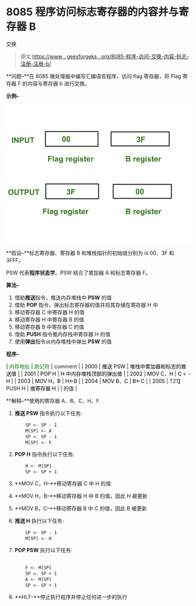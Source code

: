 # 8085 程序访问标志寄存器的内容并与寄存器 B

交换

> 原文:[https://www . geesforgeks . org/8085-程序-访问-交换-内容-标志-注册-注册-b/](https://www.geeksforgeeks.org/8085-program-access-exchange-content-flag-register-register-b/)

**问题–**在 8085 微处理器中编写汇编语言程序，访问 flag 寄存器，将 Flag 寄存器 F 的内容与寄存器 b 进行交换。

**示例–**

![](img/4286ba687cef19b7cd325f8145f78888.png)

**假设–**标志寄存器、寄存器 B 和堆栈指针的初始值分别为 is 00、3F 和 3FFF。

PSW 代表**程序状态字**。PSW 结合了累加器 A 和标志寄存器 F。

**算法–**

1.  借助**推送**指令，推送内存堆栈中 **PSW** 的值
2.  借助 **POP** 指令，弹出标志寄存器的值并将其存储在寄存器 H 中
3.  移动寄存器 C 中寄存器 H 的值
4.  移动寄存器 H 中寄存器 B 的值
5.  移动寄存器 B 中寄存器 C 的值
6.  借助 **PUSH** 指令推内存栈中寄存器 H 的值
7.  使用**弹出**指令从内存堆栈中弹出 **PSW** 的值

**程序–**

| <font color="green">内存地址</font> | <font color="green">助记符</font> | comment |
| <font color="black">2000</font> | <font color="black">推送 PSW</font> | <font color="black">堆栈中累加器和标志的推送值</font> |
| <font color="black">2001</font> | <font color="black">POP H</font> | <font color="black">H 中内存堆栈顶部的弹出值</font> |
| <font color="black">2002</font> | <font color="black">MOV C，H</font> | <font color="black">C < - H</font> |
| <font color="black">2003</font> | <font color="black">MOV H，B</font> | <font color="black">H<-B</font> |
| <font color="black">2004</font> | <font color="black">MOV B、C</font> | <font color="black">B<-C</font> |
| <font color="black">2005</font> | T21】PUSH H | <font color="black">推寄存器 H</font> |
| 的值 |

**解释–**使用的寄存器 A、B、C、H、F

1.  **推送 PSW** 指令执行以下任务:

    ```
        SP <- SP - 1
        M[SP] <- A
        SP <- SP - 1
        M[SP] <- F
    ```

2.  **POP H** 指令执行以下任务:

    ```
        H <- M[SP]
        SP <- SP + 1
    ```

3.  **MOV C，H–**移动寄存器 C 中 H 的值
4.  **MOV H，B–**移动寄存器 H 中 B 的值，因此 H 被更新
5.  **MOV B，C–**移动寄存器 B 中 C 的值，因此 B 被更新
6.  **推送 H** 执行以下任务:

    ```
        SP <- SP - 1
        M[SP] <- H
    ```

7.  **POP PSW** 执行以下任务:

    ```

        F <- M[SP]
        SP <- SP + 1
        A <- M[SP]
        SP <- SP + 1
    ```

8.  **HLT–**停止执行程序并停止任何进一步的执行